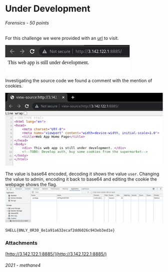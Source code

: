 # Under Development
###### Forensics - 50 points

For this challenge we were provided with an [url](http://3.142.122.1:8885/) to visit.

![Screenshot_ud-webpage](Screenshot_ud-webpage.png)

Investigating the source code we found a comment with the mention of cookies.

![Screenshot_ud-source](Screenshot_ud-source.png)

The value is base64 encoded, decoding it shows the value `user`. Changing the value to admin, encoding it back to base64 and editing the cookie the webpage shows the flag.
![Screenshot_ud-cookies](Screenshot_ud-cookies.png)

```
SHELL{0NLY_0R30_8e1a91a632ecaf2dd6026c943eb3ed1e}
```

### Attachments
[http://3.142.122.1:8885/](http://3.142.122.1:8885/)
###### 2021 - methane4